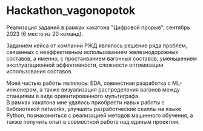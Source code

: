 # Hackathon_vagonopotok
Реализация заданий в рамках хакатона "Цифровой прорыв", сентябрь 2023 (6 место из 20 команд).  
  
  Заданием кейса от компании РЖД являлось решение ряда проблем, связанных с неэффективным использованием железнодорожных составов, а именно, с простаиванием вагонных составов, уменьшением эксплуатационной эффективности, сложности оптимизации использования составов.


Моей частью работы являлось: EDA, совместная разработка с ML-инженером, а также визуализация распределения вагонов между станциями в виде ориентированного мультиграфа.  
В рамках хакатона мне удалось приобрести навык работы с библиотекой networkx, улучшить разработческие скиллы на языке Python, познакомиться с реализацией методов машинного обучения, а также получить опыт в совместной работе над единым проектом.

